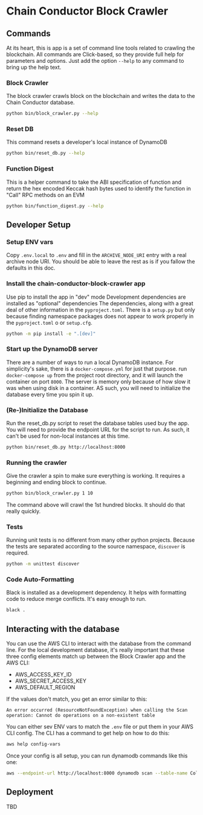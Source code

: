 # Chain Conductor Block Crawler

## Commands

At its heart, this is app is a set of command line tools related to crawling the blockchain. All commands
are Click-based, so they provide full help for parameters and options. Just add the option `--help` to any command
to bring up the help text.

### Block Crawler

The block crawler crawls block on the blockchain and writes the data to the Chain Conductor database.

```bash
python bin/block_crawler.py --help
```

### Reset DB

This command resets a developer's local instance of DynamoDB

```bash
python bin/reset_db.py --help
```

### Function Digest

This is a helper command to take the ABI specification of function and return the hex encoded Keccak hash bytes
used to identify the function in "Call" RPC methods on an EVM 

```bash
python bin/function_digest.py --help
```

## Developer Setup

### Setup ENV vars

Copy `.env.local` to `.env` and fill in the `ARCHIVE_NODE_URI` entry with a real archive node URI. You should be able
to leave the rest as is if you fallow the defaults in this doc.

### Install the chain-conductor-block-crawler app

Use pip to install the app in "dev" mode
Development dependencies are installed as "optional" dependencies
The dependencies, along with a great deal of other information in the `pyproject.toml`.  There is a `setup.py`
but only because finding namespace packages does not appear to work properly in the `pyproject.toml` o or `setup.cfg`.

```bash
python -m pip install -e ".[dev]"
```

### Start up the DynamoDB server

There are a number of ways to run a local DynamoDB instance. For simplicity's sake, there is a `docker-compose.yml` for
just that purpose. run `docker-compose up` from the project root directory, and it will launch the container on port
`8000`. The server is memory only because of how slow it was when using disk in a container. AS such, you will
need to initialize the database every time you spin it up.

### (Re-)Initialize the Database

Run the reset_db.py script to reset the database tables used buy the app. You will need to provide the endpoint URL for
the script to run. As such, it can't be used for non-local instances at this time.

```bash
python bin/reset_db.py http://localhost:8000
```

### Running the crawler

Give the crawler a spin to make sure everything is working. It requires a beginning and ending block to continue.

```bash
python bin/block_crawler.py 1 10
```

The command above will crawl the 1st hundred blocks. It should do that really quickly.

### Tests

Running unit tests is no different from many other python projects. Because the tests are separated according
to the source namespace, `discover` is required. 

```bash
python -m unittest discover
```

### Code Auto-Formatting

Black is installed as a development dependency. It helps with formatting code to reduce merge conflicts. It's easy
enough to run.

```bash
black .
```

## Interacting with the database
You can use the AWS CLI to interact with the database from the command line. For the local development database, it's
really important that these three config elements match up between the Block Crawler app and the AWS CLI:

* AWS_ACCESS_KEY_ID
* AWS_SECRET_ACCESS_KEY
* AWS_DEFAULT_REGION

If the values don't match, you get an error similar to this:

```
An error occurred (ResourceNotFoundException) when calling the Scan operation: Cannot do operations on a non-existent table
```

You can either sev ENV vars to match the `.env` file or put them in your AWS CLI config. The CLI has a command to
get help on how to do this:

```bash
aws help config-vars
```

Once your config is all setup, you can run dynamodb commands like this one:

```bash
aws --endpoint-url http://localhost:8000 dynamodb scan --table-name Collections
```

## Deployment

TBD